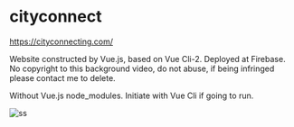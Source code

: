 # cityconnect
https://cityconnecting.com/

Website constructed by Vue.js, based on Vue Cli-2. Deployed at Firebase. No copyright to this background video, do not abuse, if being infringed please contact me to delete.

Without Vue.js node_modules. Initiate with Vue Cli if going to run.

![ss](https://user-images.githubusercontent.com/13906239/52428798-b7febd00-2ad0-11e9-82bc-c6408f194686.JPG)

